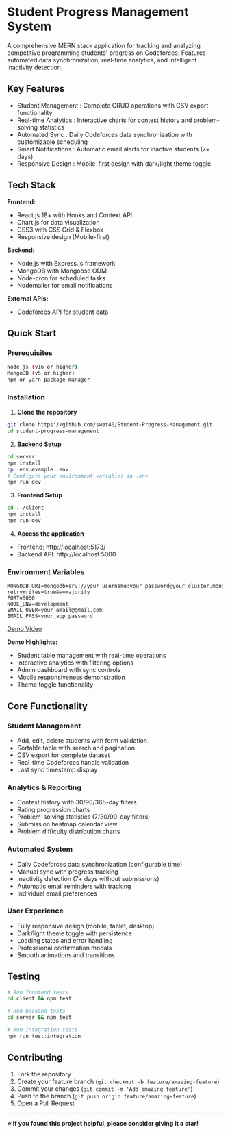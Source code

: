 # Student Progress Management System

A comprehensive MERN stack application for tracking and analyzing competitive programming students' progress on Codeforces. Features automated data synchronization, real-time analytics, and intelligent inactivity detection.

## Key Features

- Student Management : Complete CRUD operations with CSV export functionality
- Real-time Analytics : Interactive charts for contest history and problem-solving statistics
- Automated Sync : Daily Codeforces data synchronization with customizable scheduling
- Smart Notifications : Automatic email alerts for inactive students (7+ days)
- Responsive Design : Mobile-first design with dark/light theme toggle

## Tech Stack

**Frontend:**
- React.js 18+ with Hooks and Context API
- Chart.js for data visualization
- CSS3 with CSS Grid & Flexbox
- Responsive design (Mobile-first)

**Backend:**
- Node.js with Express.js framework
- MongoDB with Mongoose ODM
- Node-cron for scheduled tasks
- Nodemailer for email notifications

**External APIs:**
- Codeforces API for student data

## Quick Start

### Prerequisites
```bash
Node.js (v16 or higher)
MongoDB (v5 or higher)
npm or yarn package manager
```

### Installation

1. **Clone the repository**
```bash
git clone https://github.com/swet40/Student-Progress-Management.git
cd student-progress-management
```

2. **Backend Setup**
```bash
cd server
npm install
cp .env.example .env
# Configure your environment variables in .env
npm run dev
```

3. **Frontend Setup**
```bash
cd ../client
npm install
npm run dev
```

4. **Access the application**
- Frontend: http://localhost:5173/
- Backend API: http://localhost:5000

### Environment Variables
```env
MONGODB_URI=mongodb+srv://your_username:your_password@your_cluster.mongodb.net/student_progress?retryWrites=true&w=majority
PORT=5000
NODE_ENV=development
EMAIL_USER=your_email@gmail.com
EMAIL_PASS=your_app_password
```

[Demo Video](https://www.youtube.com/watch?v=of81xyCHBtU)

**Demo Highlights:**
- Student table management with real-time operations
- Interactive analytics with filtering options
- Admin dashboard with sync controls
- Mobile responsiveness demonstration
- Theme toggle functionality

## Core Functionality

### Student Management
- Add, edit, delete students with form validation
- Sortable table with search and pagination
- CSV export for complete dataset
- Real-time Codeforces handle validation
- Last sync timestamp display

### Analytics & Reporting
- Contest history with 30/90/365-day filters
- Rating progression charts
- Problem-solving statistics (7/30/90-day filters)
- Submission heatmap calendar view
- Problem difficulty distribution charts

### Automated System
- Daily Codeforces data synchronization (configurable time)
- Manual sync with progress tracking
- Inactivity detection (7+ days without submissions)
- Automatic email reminders with tracking
- Individual email preferences

### User Experience
- Fully responsive design (mobile, tablet, desktop)
- Dark/light theme toggle with persistence
- Loading states and error handling
- Professional confirmation modals
- Smooth animations and transitions


## Testing

```bash
# Run frontend tests
cd client && npm test

# Run backend tests
cd server && npm test

# Run integration tests
npm run test:integration
```


## Contributing

1. Fork the repository
2. Create your feature branch (`git checkout -b feature/amazing-feature`)
3. Commit your changes (`git commit -m 'Add amazing feature'`)
4. Push to the branch (`git push origin feature/amazing-feature`)
5. Open a Pull Request

---

**⭐ If you found this project helpful, please consider giving it a star!**